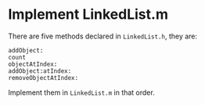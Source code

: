 Implement LinkedList.m
===========

There are five methods declared in `LinkedList.h`, they are:

```
addObject:
count
objectAtIndex:
addObject:atIndex:
removeObjectAtIndex:
```

Implement them in `LinkedList.m` in that order.


